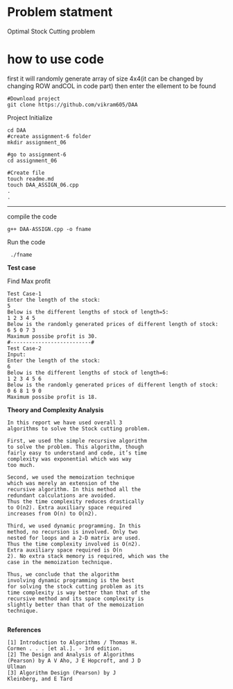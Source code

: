 # Problem statment
Optimal Stock Cutting problem

# how to use code
first it will randomly generate array of size 4x4(it can be changed by changing ROW andCOL in code part) then
enter the ellement to be found
```
#Download project
git clone https://github.com/vikram605/DAA 
```
Project Initialize 
```
cd DAA
#create assignment-6 folder
mkdir assignment_06

#go to assignment-6
cd assignment_06

#Create file
touch readme.md
touch DAA_ASSIGN_06.cpp
.
.
```
---
compile the code
```
g++ DAA-ASSIGN.cpp -o fname
```
Run the code
```
 ./fname
```

**Test case**

Find Max profit
```
Test Case-1
Enter the length of the stock:
5
Below is the different lengths of stock of length=5:
1 2 3 4 5 
Below is the randomly generated prices of different length of stock:
6 5 0 7 3 
Maximum possibe profit is 30.
#--------------------------#
Test Case-2
Input:
Enter the length of the stock:
6
Below is the different lengths of stock of length=6:
1 2 3 4 5 6
Below is the randomly generated prices of different length of stock:
0 6 8 1 9 0
Maximum possibe profit is 18.

```


**Theory and Complexity Analysis**
```
In this report we have used overall 3
algorithms to solve the Stock cutting problem.

First, we used the simple recursive algorithm
to solve the problem. This algorithm, though
fairly easy to understand and code, it’s time
complexity was exponential which was way
too much.

Second, we used the memoization technique
which was merely an extension of the
recursive algorithm. In this method all the
redundant calculations are avoided.
Thus the time complexity reduces drastically
to O(n2). Extra auxiliary space required
increases from O(n) to O(n2).

Third, we used dynamic programming. In this
method, no recursion is involved. Only two
nested for loops and a 2-D matrix are used.
Thus the time complexity involved is O(n2).
Extra auxiliary space required is O(n
2). No extra stack memory is required, which was the
case in the memoization technique.

Thus, we conclude that the algorithm
involving dynamic programming is the best
for solving the stock cutting problem as its
time complexity is way better than that of the
recursive method and its space complexity is
slightly better than that of the memoization
technique.


```

**References**
```
[1] Introduction to Algorithms / Thomas H.
Cormen . . . [et al.]. - 3rd edition.
[2] The Design and Analysis of Algorithms
(Pearson) by A V Aho, J E Hopcroft, and J D
Ullman
[3] Algorithm Design (Pearson) by J
Kleinberg, and E Tard
